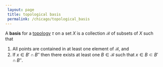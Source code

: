 ```yaml
---
 layout: page
 title: topological basis
 permalink: /chicago/topological_basis
---
```


A **basis** for a [topology](https://mathgloss.github.io/MathGloss/chicago/topological_space) $\tau$ on a set $X$ is a collection $\mathcal B$ of subsets of $X$ such that 
1. All points are contained in at least one element of $\mathcal B$, and
2. If $x\in B'\cap B''$ then there exists at least one $B\in \mathcal B$ such that $x\in B \subset B'\cap B''$. 